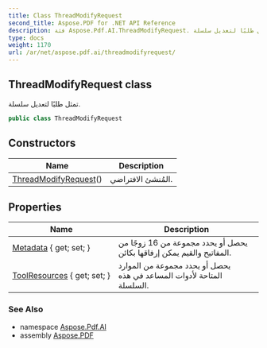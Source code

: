 ```yaml
---
title: Class ThreadModifyRequest
second_title: Aspose.PDF for .NET API Reference
description: فئة Aspose.Pdf.AI.ThreadModifyRequest. تمثل طلبًا لتعديل سلسلة
type: docs
weight: 1170
url: /ar/net/aspose.pdf.ai/threadmodifyrequest/
---
```

## ThreadModifyRequest class

تمثل طلبًا لتعديل سلسلة.

```csharp
public class ThreadModifyRequest
```

## Constructors

| Name | Description |
| --- | --- |
| [ThreadModifyRequest](threadmodifyrequest/)() | المُنشئ الافتراضي. |

## Properties

| Name | Description |
| --- | --- |
| [Metadata](../../aspose.pdf.ai/threadmodifyrequest/metadata/) { get; set; } | يحصل أو يحدد مجموعة من 16 زوجًا من المفاتيح والقيم يمكن إرفاقها بكائن. |
| [ToolResources](../../aspose.pdf.ai/threadmodifyrequest/toolresources/) { get; set; } | يحصل أو يحدد مجموعة من الموارد المتاحة لأدوات المساعد في هذه السلسلة. |

### See Also

* namespace [Aspose.Pdf.AI](../../aspose.pdf.ai/)
* assembly [Aspose.PDF](../../)
